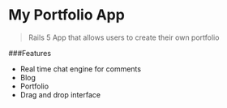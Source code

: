 # My Portfolio App

> Rails 5 App that allows users to create their own portfolio

###Features
- Real time chat engine for comments
- Blog
- Portfolio
- Drag and drop interface

